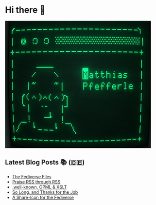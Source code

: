 # Hi there 👋

![ASCII version of me](ascii-green.gif "ASCII version of me")

## Latest Blog Posts 📚 (🇩🇪)
<!-- BLOG-POST-LIST:START -->
- [The Fediverse Files](https://notiz.blog/2024/09/13/the-fediverse-files/)
- [Praise RSS through RSS](https://notiz.blog/rss-club/praise-rss-through-rss/)
- [.well-known, OPML & XSLT](https://notiz.blog/rss-club/well-known-opml-xslt/)
- [So Long, and Thanks for the Job](https://notiz.blog/2024/08/08/so-long-and-thanks-for-the-job/)
- [A Share-Icon for the Fediverse](https://notiz.blog/2024/07/29/a-share-icon-for-the-fediverse/)
<!-- BLOG-POST-LIST:END -->

